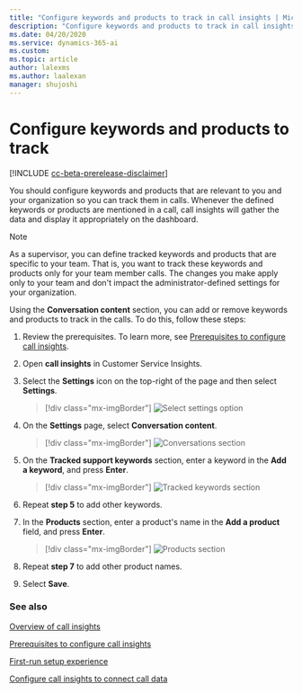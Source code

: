 ```yaml
---
title: "Configure keywords and products to track in call insights | MicrosoftDocs"
description: "Configure keywords and products to track in call insights"
ms.date: 04/20/2020
ms.service: dynamics-365-ai
ms.custom: 
ms.topic: article
author: lalexms
ms.author: laalexan
manager: shujoshi 
---
```


# Configure keywords and products to track

[!INCLUDE [cc-beta-prerelease-disclaimer](../includes/cc-beta-prerelease-disclaimer.md)]

You should configure keywords and products that are relevant to you and your organization so you can track them in calls. Whenever the defined keywords or products are mentioned in a call, call insights will gather the data and display it appropriately on the dashboard.

> [!NOTE]
> As a supervisor, you can define tracked keywords and products that are specific to your team. That is, you want to track these keywords and products only for your team member calls. 
> The changes you make apply only to your team and don't impact the administrator-defined settings for your organization.

Using the **Conversation content** section, you can add or remove keywords and products to track in the calls. To do this, follow these steps:

1.	Review the prerequisites. To learn more, see [Prerequisites to configure call insights](ci-admin-prereqs.md).

2.	Open **call insights** in Customer Service Insights. 

3.	Select the **Settings** icon on the top-right of the page and then select **Settings**.

    > [!div class="mx-imgBorder"]
    > ![Select settings option](media/ci-app-admin-select-settings.png "Select settings option")

4.	On the **Settings** page, select **Conversation content**.

    > [!div class="mx-imgBorder"]
    > ![Conversations section](media/ci-app-admin-select-conversation-content.png "Conversations section")

5.	On the **Tracked support keywords** section, enter a keyword in the **Add a keyword**, and press **Enter**.

    > [!div class="mx-imgBorder"]
    > ![Tracked keywords section](media/ci-app-admin-enter-tracked-keywords.png "Tracked keywords section")

6.	Repeat **step 5** to add other keywords.

7.	In the **Products** section, enter a product's name in the **Add a product** field, and press **Enter**.

    > [!div class="mx-imgBorder"]
    > ![Products section](media/ci-app-admin-enter-products.png "Products section")

8.	Repeat **step 7** to add other product names.

9.	Select **Save**.

### See also

[Overview of call insights](ci-overview.md)

[Prerequisites to configure call insights](ci-admin-prereqs.md)

[First-run setup experience](ci-admin-fre-setup.md)

[Configure call insights to connect call data](ci-admin-config-call-data.md)


